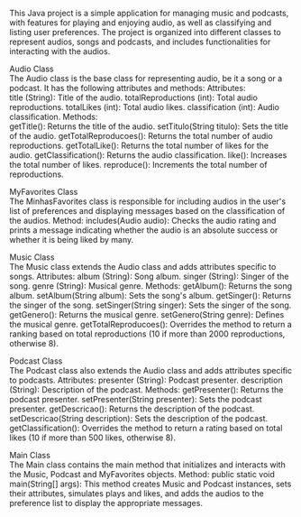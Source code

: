 This Java project is a simple application for managing music and podcasts, with features for playing and enjoying audio, as well as classifying and listing user preferences. The project is organized into different classes to represent audios, songs and podcasts, and includes functionalities for interacting with the audios.

Audio Class
<br>
The Audio class is the base class for representing audio, be it a song or a podcast. It has the following attributes and methods:
Attributes:
<br>
title (String): Title of the audio.
totalReproductions (int): Total audio reproductions.
totalLikes (int): Total audio likes.
classification (int): Audio classification.
Methods:
<br>
getTitle(): Returns the title of the audio.
setTitulo(String titulo): Sets the title of the audio.
getTotalReproducoes(): Returns the total number of audio reproductions.
getTotalLike(): Returns the total number of likes for the audio.
getClassification(): Returns the audio classification.
like(): Increases the total number of likes.
reproduce(): Increments the total number of reproductions.



MyFavorites Class
<br>
The MinhasFavorites class is responsible for including audios in the user's list of preferences and displaying messages based on the classification of the audios.
Method:
includes(Audio audio): Checks the audio rating and prints a message indicating whether the audio is an absolute success or whether it is being liked by many.



Music Class
<br>
The Music class extends the Audio class and adds attributes specific to songs.
Attributes:
album (String): Song album.
singer (String): Singer of the song.
genre (String): Musical genre.
Methods:
getAlbum(): Returns the song album.
setAlbum(String album): Sets the song's album.
getSinger(): Returns the singer of the song.
setSinger(String singer): Sets the singer of the song.
getGenero(): Returns the musical genre.
setGenero(String genre): Defines the musical genre.
getTotalReproducoes(): Overrides the method to return a ranking based on total reproductions (10 if more than 2000 reproductions, otherwise 8).



Podcast Class
<br>
The Podcast class also extends the Audio class and adds attributes specific to podcasts.
Attributes:
presenter (String): Podcast presenter.
description (String): Description of the podcast.
Methods:
getPresenter(): Returns the podcast presenter.
setPresenter(String presenter): Sets the podcast presenter.
getDescricao(): Returns the description of the podcast.
setDescricao(String description): Sets the description of the podcast.
getClassification(): Overrides the method to return a rating based on total likes (10 if more than 500 likes, otherwise 8).



Main Class
<br>
The Main class contains the main method that initializes and interacts with the Music, Podcast and MyFavorites objects.
Method:
public static void main(String[] args): This method creates Music and Podcast instances, sets their attributes, simulates plays and likes, and adds the audios to the preference list to display the appropriate messages.
